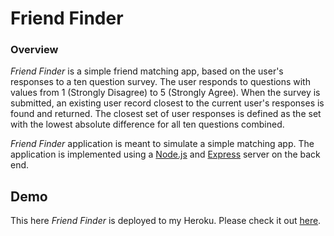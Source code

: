 # Friend Finder

### Overview

*Friend Finder* is a simple friend matching app, based on the user's responses to a ten question survey. The user responds to questions with values from 1 (Strongly Disagree) to 5 (Strongly Agree). When the survey is submitted, an existing user record closest to the current user's responses is found and returned. The closest set of user responses is defined as the set with the lowest absolute difference for all ten questions combined.

*Friend Finder* application is meant to simulate a simple matching app. The application is implemented using a [Node.js](https://nodejs.org/en/) and [Express](https://expressjs.com/) server on the back end.

## Demo
	
This here *Friend Finder* is deployed to my Heroku. Please check it out [here](https://herokuapp.com/).

